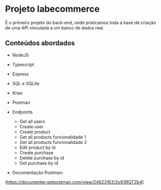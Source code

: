 # Projeto labecommerce

É o primeiro projeto do back-end, onde praticamos toda a base de criação de uma API vinculada a um banco de dados real.<br>


## Conteúdos abordados

- NodeJS
- Typescript
- Express
- SQL e SQLite
- Knex
- Postman



- Endpoints

    -  Get all users
    -  Create user
    -  Create product
    -  Get all products funcionalidade 1
    -  Get all products funcionalidade 2
    -  Edit product by id
    -  Create purchase
    -  Delete purchase by id
    -  Get purchase by id

- Documentação Postman:

(https://documenter.getpostman.com/view/24823163/2s93RQTZb4)



